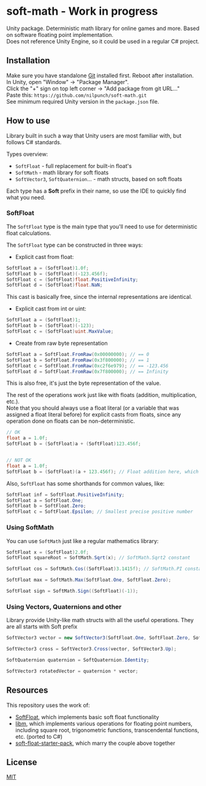 # soft-math - Work in progress

Unity package. Deterministic math library for online games and more. Based on software floating point implementation.  
Does not reference Unity Engine, so it could be used in a regular C# project.

## Installation

Make sure you have standalone [Git](https://git-scm.com/downloads) installed first. Reboot after installation.  
In Unity, open "Window" -> "Package Manager".  
Click the "+" sign on top left corner -> "Add package from git URL..."  
Paste this: `https://github.com/nilpunch/soft-math.git`  
See minimum required Unity version in the `package.json` file.

## How to use

Library built in such a way that Unity users are most familiar with, but follows C# standards.

Types overview:
- `SoftFloat` - full replacement for built-in float's
- `SoftMath` - math library for soft floats
- `SoftVector3`, `SoftQuaternion`... - math structs, based on soft floats

Each type has a **Soft** prefix in their name, so use the IDE to quickly find what you need.

### SoftFloat

The `SoftFloat` type is the main type that you'll need to use for deterministic float calculations.

The `SoftFloat` type can be constructed in three ways:
- Explicit cast from float:
```csharp
SoftFloat a = (SoftFloat)1.0f;
SoftFloat b = (SoftFloat)(-123.456f);
SoftFloat c = (SoftFloat)float.PositiveInfinity;
SoftFloat d = (SoftFloat)float.NaN;
```
This cast is basically free, since the internal representations are identical.

- Explicit cast from int or uint:
```csharp
SoftFloat a = (SoftFloat)1;
SoftFloat b = (SoftFloat)(-123);
SoftFloat c = (SoftFloat)uint.MaxValue;
```

- Create from raw byte representation
```csharp
SoftFloat a = SoftFloat.FromRaw(0x00000000); // == 0
SoftFloat b = SoftFloat.FromRaw(0x3f800000); // == 1
SoftFloat c = SoftFloat.FromRaw(0xc2f6e979); // == -123.456
SoftFloat d = SoftFloat.FromRaw(0x7f800000); // == Infinity
```
This is also free, it's just the byte representation of the value.

The rest of the operations work just like with floats (addition, multiplication, etc.).  
Note that you should always use a float literal (or a variable that was assigned a float literal before) for explicit casts from floats, since any operation done on floats can be non-deterministic.
```csharp
// OK
float a = 1.0f;
SoftFloat b = (SoftFloat)a + (SoftFloat)123.456f;


// NOT OK
float a = 1.0f;
SoftFloat b = (SoftFloat)(a + 123.456f); // Float addition here, which may be non-deterministic
```

Also, `SoftFloat` has some shorthands for common values, like:
```csharp
SoftFloat inf = SoftFloat.PositiveInfinity;
SoftFloat a = SoftFloat.One;
SoftFloat b = SoftFloat.Zero;
SoftFloat c = SoftFloat.Epsilon; // Smallest precise positive number
```

### Using SoftMath

You can use `SoftMath` just like a regular mathematics library:
```csharp
SoftFloat x = (SoftFloat)2.0f;
SoftFloat squareRoot = SoftMath.Sqrt(x); // SoftMath.Sqrt2 constant

SoftFloat cos = SoftMath.Cos((SoftFloat)3.1415f); // SoftMath.PI constant

SoftFloat max = SoftMath.Max(SoftFloat.One, SoftFloat.Zero);

SoftFloat sign = SoftMath.Sign((SoftFloat)(-1));
```

### Using Vectors, Quaternions and other

Library provide Unity-like math structs with all the useful operations.
They are all starts with Soft prefix
```csharp
SoftVector3 vector = new SoftVector3(SoftFloat.One, SoftFloat.Zero, SoftFloat.Zero);

SoftVector3 cross = SoftVector3.Cross(vector, SoftVector3.Up);

SoftQuaternion quaternion = SoftQuaternion.Identity;

SoftVector3 rotatedVector = quaternion * vector;
```

## Resources

This repository uses the work of:
- [SoftFloat](https://github.com/CodesInChaos/SoftFloat), which implements basic soft float functionality
- [libm](https://github.com/rust-lang/libm), which implements various operations for floating point numbers, including square root, trigonometric functions, transcendental functions, etc. (ported to C#)
- [soft-float-starter-pack](https://github.com/Kimbatt/soft-float-starter-pack), which marry the couple above together

## License

[MIT](https://choosealicense.com/licenses/mit/)